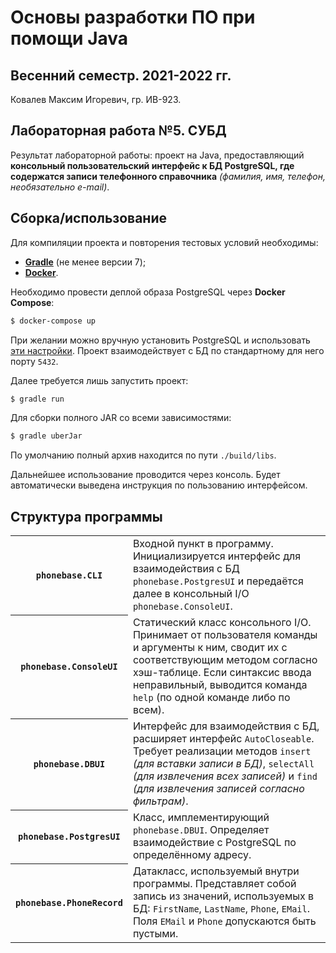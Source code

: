 # Основы разработки ПО при помощи Java

## Весенний семестр. 2021-2022 гг.

Ковалев Максим Игоревич, гр. ИВ-923.

## Лабораторная работа №5. СУБД

Результат лабораторной работы: проект на Java, предоставляющий **консольный пользовательский интерфейс к БД PostgreSQL, где содержатся записи телефонного справочника** *(фамилия, имя, телефон, необязательно e-mail)*.

## Сборка/использование

Для компиляции проекта и повторения тестовых условий необходимы:
* **[Gradle](https://gradle.org/)** (не менее версии 7);
* **[Docker](https://www.docker.com/)**.

Необходимо провести деплой образа PostgreSQL через **Docker Compose**:
```bash
$ docker-compose up
```

При желании можно вручную установить PostgreSQL и использовать [эти настройки](./sql/phonebase.sql). Проект взаимодействует с БД по стандартному для него порту `5432`.

Далее требуется лишь запустить проект:
```bash
$ gradle run
```

Для сборки полного JAR со всеми зависимостями:
```bash
$ gradle uberJar
```

По умолчанию полный архив находится по пути `./build/libs`.

Дальнейшее использование проводится через консоль. Будет автоматически выведена инструкция по пользованию интерфейсом.

## Структура программы

<table>
  <tr>
    <th><code>phonebase.CLI</code></th>
    <td>Входной пункт в программу. Инициализируется интерфейс для взаимодействия с БД <code>phonebase.PostgresUI</code> и передаётся далее в консольный I/O <code>phonebase.ConsoleUI</code>.</td>
  </tr>
  <tr>
    <th><code>phonebase.ConsoleUI</code></th>
    <td>Статический класс консольного I/O. Принимает от пользователя команды и аргументы к ним, сводит их с соответствующим методом согласно хэш-таблице. Если синтаксис ввода неправильный, выводится команда <code>help</code> (по одной команде либо по всем).</td>
  </tr>
  <tr>
    <th><code>phonebase.DBUI</code></th>
    <td>Интерфейс для взаимодействия с БД, расширяет интерфейс <code>AutoCloseable</code>. Требует реализации методов <code>insert</code> <i>(для вставки записи в БД)</i>, <code>selectAll</code> <i>(для извлечения всех записей)</i> и <code>find</code> <i>(для извлечения записей согласно фильтрам)</i>.</td>
  </tr>
  <tr>
    <th><code>phonebase.PostgresUI</code></th>
    <td>Класс, имплементирующий <code>phonebase.DBUI</code>. Определяет взаимодействие с PostgreSQL по определённому адресу.</td>
  </tr>
  <tr>
    <th><code>phonebase.PhoneRecord</code></th>
    <td>Датакласс, используемый внутри программы. Представляет собой запись из значений, используемых в БД: <code>FirstName</code>, <code>LastName</code>, <code>Phone</code>, <code>EMail</code>. Поля <code>EMail</code> и <code>Phone</code> допускаются быть пустыми.</td>
  </tr>
</table>